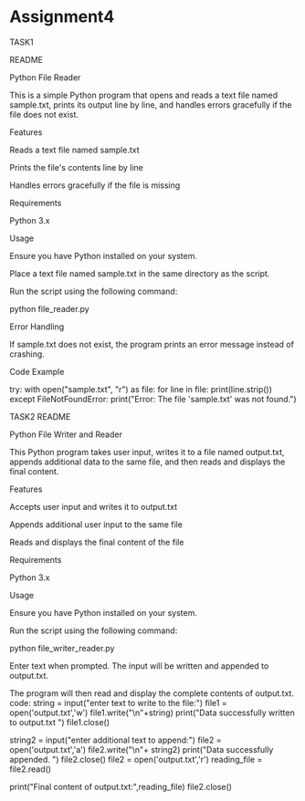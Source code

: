 # Assignment4
TASK1

README

Python File Reader

This is a simple Python program that opens and reads a text file named sample.txt, prints its output line by line, and handles errors gracefully if the file does not exist.

Features

Reads a text file named sample.txt

Prints the file's contents line by line

Handles errors gracefully if the file is missing

Requirements

Python 3.x

Usage

Ensure you have Python installed on your system.

Place a text file named sample.txt in the same directory as the script.

Run the script using the following command:

python file_reader.py

Error Handling

If sample.txt does not exist, the program prints an error message instead of crashing.

Code Example

try:
    with open("sample.txt", "r") as file:
        for line in file:
            print(line.strip())
except FileNotFoundError:
    print("Error: The file 'sample.txt' was not found.")

TASK2
README

Python File Writer and Reader

This Python program takes user input, writes it to a file named output.txt, appends additional data to the same file, and then reads and displays the final content.

Features

Accepts user input and writes it to output.txt

Appends additional user input to the same file

Reads and displays the final content of the file

Requirements

Python 3.x

Usage

Ensure you have Python installed on your system.

Run the script using the following command:

python file_writer_reader.py

Enter text when prompted. The input will be written and appended to output.txt.

The program will then read and display the complete contents of output.txt.
code:
string = input("enter text to write to the file:")
file1 = open('output.txt','w')
file1.write("\n"+string)
print("Data successfully written to output.txt ")
file1.close()

string2 = input("enter additional text to append:")
file2 = open('output.txt','a')
file2.write("\n"+ string2)
print("Data successfully appended. ")
file2.close()
file2 = open('output.txt','r')
reading_file = file2.read()

print("Final content of output.txt:",reading_file)
file2.close()

